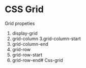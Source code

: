  CSS Grid
==
Grid propeties
  1. display-grid
  2. grid-column
  3.grid-column-start
  4. grid-column-end
  5. grid-row
  6. grid-row-start
  7. grid-row-end#   C s s - g r i d  
 